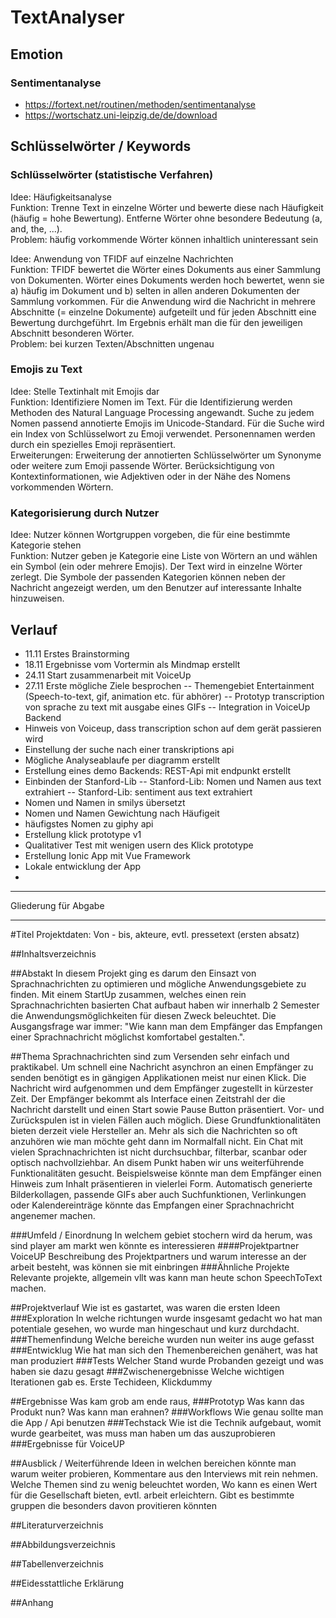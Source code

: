 # TextAnalyser

## Emotion
### Sentimentanalyse
- https://fortext.net/routinen/methoden/sentimentanalyse
- https://wortschatz.uni-leipzig.de/de/download

## Schlüsselwörter / Keywords

### Schlüsselwörter (statistische Verfahren)

Idee: Häufigkeitsanalyse  
Funktion:
Trenne Text in einzelne Wörter und bewerte diese nach Häufigkeit (häufig = hohe Bewertung).
Entferne Wörter ohne besondere Bedeutung (a, and, the, ...).  
Problem: häufig vorkommende Wörter können inhaltlich uninteressant sein

Idee: Anwendung von TFIDF auf einzelne Nachrichten  
Funktion:
TFIDF bewertet die Wörter eines Dokuments aus einer Sammlung von Dokumenten.
Wörter eines Dokuments werden hoch bewertet, wenn sie
a) häufig im Dokument und
b) selten in allen anderen Dokumenten der Sammlung vorkommen.
Für die Anwendung wird die Nachricht in mehrere Abschnitte (= einzelne Dokumente) aufgeteilt und für jeden Abschnitt eine Bewertung durchgeführt.
Im Ergebnis erhält man die für den jeweiligen Abschnitt besonderen Wörter.  
Problem: bei kurzen Texten/Abschnitten ungenau

### Emojis zu Text

Idee: Stelle Textinhalt mit Emojis dar  
Funktion: Identifiziere Nomen im Text.
Für die Identifizierung werden Methoden des Natural Language Processing angewandt.
Suche zu jedem Nomen passend annotierte Emojis im Unicode-Standard.
Für die Suche wird ein Index von Schlüsselwort zu Emoji verwendet.
Personennamen werden durch ein spezielles Emoji repräsentiert.  
Erweiterungen:
Erweiterung der annotierten Schlüsselwörter um Synonyme oder weitere zum Emoji passende Wörter.
Berücksichtigung von Kontextinformationen, wie Adjektiven oder in der Nähe des Nomens vorkommenden Wörtern.

### Kategorisierung durch Nutzer

Idee: Nutzer können Wortgruppen vorgeben, die für eine bestimmte Kategorie stehen  
Funktion:
Nutzer geben je Kategorie eine Liste von Wörtern an und wählen ein Symbol (ein oder mehrere Emojis).
Der Text wird in einzelne Wörter zerlegt.
Die Symbole der passenden Kategorien können neben der Nachricht angezeigt werden, um den Benutzer auf interessante Inhalte hinzuweisen.

## Verlauf
- 11.11 Erstes Brainstorming
- 18.11 Ergebnisse vom Vortermin als Mindmap erstellt
- 24.11 Start zusammenarbeit mit VoiceUp
- 27.11 Erste mögliche Ziele besprochen
-- Themengebiet Entertainment (Speech-to-text, gif, animation etc. für abhörer)
-- Prototyp transcription von sprache zu text mit ausgabe eines GIFs
-- Integration in VoiceUp Backend
- Hinweis von Voiceup, dass transcription schon auf dem gerät passieren wird
- Einstellung der suche nach einer transkriptions api
- Mögliche Analyseablaufe per diagramm erstellt
- Erstellung eines demo Backends: REST-Api mit endpunkt erstellt
- Einbinden der Stanford-Lib
-- Stanford-Lib: Nomen und Namen aus text extrahiert
-- Stanford-Lib: sentiment aus text extrahiert
- Nomen und Namen in smilys übersetzt
- Nomen und Namen Gewichtung nach Häufigeit
- häufigstes Nomen zu giphy api
- Erstellung klick prototype v1
- Qualitativer Test mit wenigen usern des Klick prototype
- Erstellung Ionic App mit Vue Framework
- Lokale entwicklung der App
- 

---

Gliederung für Abgabe

---
#Titel
Projektdaten: Von - bis, akteure, evtl. pressetext (ersten absatz)

##Inhaltsverzeichnis

##Abstakt
In diesem Projekt ging es darum den Einsazt von Sprachnachrichten zu optimieren und mögliche Anwendungsgebiete zu finden. Mit einem StartUp zusammen, welches einen rein Sprachnachrichten basierten Chat aufbaut haben wir innerhalb 2 Semester die Anwendungsmöglichkeiten für diesen Zweck beleuchtet. Die Ausgangsfrage war immer: "Wie kann man dem Empfänger das Empfangen einer Sprachnachricht möglichst komfortabel gestalten.".

##Thema
Sprachnachrichten sind zum Versenden sehr einfach und praktikabel. Um schnell eine Nachricht asynchron an einen Empfänger zu senden benötigt es in gängigen Applikationen meist nur einen Klick. Die Nachricht wird aufgenommen und dem Empfänger zugestellt in kürzester Zeit. Der Empfänger bekommt als Interface einen Zeitstrahl der die Nachricht darstellt und einen Start sowie Pause Button präsentiert. Vor- und Zurückspulen ist in vielen Fällen auch möglich. Diese Grundfunktionalitäten bieten derzeit viele Hersteller an. Mehr als sich die Nachrichten so oft anzuhören wie man möchte geht dann im Normalfall nicht. Ein Chat mit vielen Sprachnachrichten ist nicht durchsuchbar, filterbar, scanbar oder optisch nachvollziehbar. An disem Punkt haben wir uns weiterführende Funktionalitäten gesucht. Beispielsweise könnte man dem Empfänger einen Hinweis zum Inhalt präsentieren in vielerlei Form. Automatisch generierte Bilderkollagen, passende GIFs aber auch Suchfunktionen, Verlinkungen oder Kalendereinträge könnte das Empfangen einer Sprachnachricht angenemer machen.

###Umfeld / Einordnung
In welchem gebiet stochern wird da herum, was sind player am markt wen könnte es interessieren
####Projektpartner VoiceUP
Beschreibung des Projektpartners und warum interesse an der arbeit besteht, was können sie mit einbringen
###Ähnliche Projekte
Relevante projekte, allgemein vllt was kann man heute schon SpeechToText machen.

##Projektverlauf
Wie ist es gastartet, was waren die ersten Ideen
###Exploration
In welche richtungen wurde insgesamt gedacht wo hat man potentiale gesehen, wo wurde man hingeschaut und kurz durchdacht.
###Themenfindung
Welche bereiche wurden nun weiter ins auge gefasst
###Entwicklug
Wie hat man sich den Themenbereichen genähert, was hat man produziert
###Tests
Welcher Stand wurde Probanden gezeigt und was haben sie dazu gesagt
###Zwischenergebnisse
Welche wichtigen Iterationen gab es. Erste Techideen, Klickdummy

##Ergebnisse
Was kam grob am ende raus,
###Prototyp
Was kann das Produkt nun? Was kann man erahnen? 
###Workflows
Wie genau sollte man die App / Api benutzen 
###Techstack
Wie ist die Technik aufgebaut, womit wurde gearbeitet, was muss man haben um das auszuprobieren
###Ergebnisse für VoiceUP

##Ausblick / Weiterführende Ideen
in welchen bereichen könnte man warum weiter probieren, Kommentare aus den Interviews mit rein nehmen.
Welche Themen sind zu wenig beleuchtet worden, Wo kann es einen Wert für die Gesellschaft bieten, evtl. arbeit erleichtern.
Gibt es bestimmte gruppen die besonders davon provitieren könnten


##Literaturverzeichnis

##Abbildungsverzeichnis

##Tabellenverzeichnis

##Eidesstattliche Erklärung

##Anhang






































